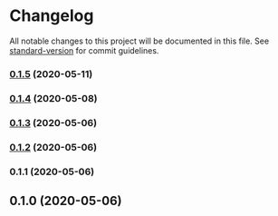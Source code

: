 # Changelog

All notable changes to this project will be documented in this file. See [standard-version](https://github.com/conventional-changelog/standard-version) for commit guidelines.

### [0.1.5](https://github.com/grendel-consulting/static-site-template/compare/v0.1.4...v0.1.5) (2020-05-11)

### [0.1.4](https://github.com/grendel-consulting/static-site-template/compare/v0.1.3...v0.1.4) (2020-05-08)

### [0.1.3](https://github.com/grendel-consulting/static-site-template/compare/v0.1.2...v0.1.3) (2020-05-06)

### [0.1.2](https://github.com/grendel-consulting/static-site-template/compare/v0.1.1...v0.1.2) (2020-05-06)

### 0.1.1 (2020-05-06)

## 0.1.0 (2020-05-06)
